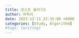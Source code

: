 ```yaml
---
title: 포스트 올리기2
author: 바둑이
date: 2023-12-11 22:35:00 +0900
categories: [Study, Algorithm]
#tags: [writing]
---
```

